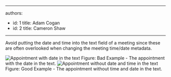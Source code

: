 

---
authors:
  - id: 1
    title: Adam Cogan
  - id: 2
    title: Cameron Shaw
---




<span class='intro'> Avoid putting the date and time into the text field of a meeting since these are often overlooked when changing the meeting time/date metadata.
 </span>

  <img src="/Communication/RulesToBetterEmail/PublishingImages/MeetingAppointmentWithDateAndTime_Bad.jpg" alt="Appointment with date in the text" class="ms-rteCustom-ImageArea" /> <span class="ms-rteCustom-FigureBad">Figure&#58; Bad Example - The appointment with the date in the text. </span><img src="/Communication/RulesToBetterEmail/PublishingImages/AppintmentWithoutTimeDateInContent_Good.jpg" alt="Appointment without date and time in the text" class="ms-rteCustom-ImageArea" /> <span class="ms-rteCustom-FigureGood">Figure&#58; Good Example - The appointment without time and date in the text.</span>



